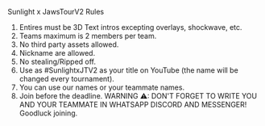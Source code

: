 Sunlight x JawsTourV2 Rules
1. Entires must be 3D Text intros excepting overlays, shockwave, etc.
2. Teams maximum is 2 members per team.
3. No third party assets allowed.
4. Nickname are allowed.
5. No stealing/Ripped off.
6. Use as #SunlightxJTV2 as your title on YouTube (the name will be changed every tournament).
7. You can use our names or your teammate names.
8. Join before the deadline.
WARNING ⚠:
DON'T FORGET TO WRITE YOU AND YOUR TEAMMATE IN WHATSAPP DISCORD AND MESSENGER!
Goodluck joining.
